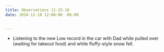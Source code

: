 ```yaml
---
title: Observations 11-25-18
date: 2018-12-10 12:08:00 -06:00


---
```


- Listening to the new Low record in the car with Dad while pulled over (waiting for takeout food) and while fluffy-style snow fell.